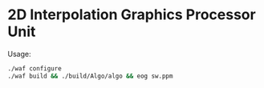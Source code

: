 
# 2D Interpolation Graphics Processor Unit

Usage:
```bash
./waf configure
./waf build && ./build/Algo/algo && eog sw.ppm
```

